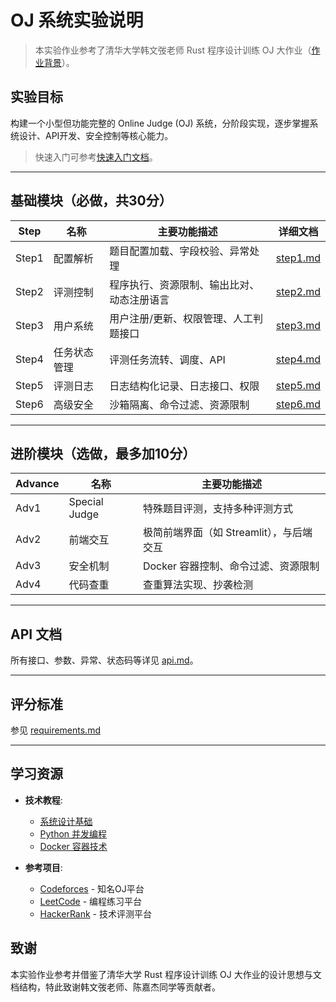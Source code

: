 # OJ 系统实验说明

> 本实验作业参考了清华大学韩文弢老师 Rust 程序设计训练 OJ 大作业（[作业背景](https://lab.cs.tsinghua.edu.cn/rust/projects/oj/background/)）。

## 实验目标

构建一个小型但功能完整的 Online Judge (OJ) 系统，分阶段实现，逐步掌握系统设计、API开发、安全控制等核心能力。

> 快速入门可参考[快速入门文档](https://lab.cs.tsinghua.edu.cn/rust/projects/oj/quick-start/)。

---

## 基础模块（必做，共30分）

| Step  | 名称         | 主要功能描述                                   | 详细文档 |
|-------|--------------|-----------------------------------------------|----------|
| Step1 | 配置解析     | 题目配置加载、字段校验、异常处理               | [step1.md](project/step1.md) |
| Step2 | 评测控制     | 程序执行、资源限制、输出比对、动态注册语言     | [step2.md](project/step2.md) |
| Step3 | 用户系统     | 用户注册/更新、权限管理、人工判题接口          | [step3.md](project/step3.md) |
| Step4 | 任务状态管理 | 评测任务流转、调度、API                       | [step4.md](project/step4.md) |
| Step5 | 评测日志     | 日志结构化记录、日志接口、权限                 | [step5.md](project/step5.md) |
| Step6 | 高级安全     | 沙箱隔离、命令过滤、资源限制                   | [step6.md](project/step6.md) |

---

## 进阶模块（选做，最多加10分）

| Advance | 名称         | 主要功能描述                                   |
|---------|--------------|-----------------------------------------------|
| Adv1    | Special Judge| 特殊题目评测，支持多种评测方式                 |
| Adv2    | 前端交互     | 极简前端界面（如 Streamlit），与后端交互        |
| Adv3    | 安全机制     | Docker 容器控制、命令过滤、资源限制            |
| Adv4    | 代码查重     | 查重算法实现、抄袭检测                         |

---

## API 文档

所有接口、参数、异常、状态码等详见 [api.md](api.md)。

---

## 评分标准

参见 [requirements.md](requirements.md)

---

## 学习资源

- **技术教程**:
  - [系统设计基础](https://github.com/donnemartin/system-design-primer)
  - [Python 并发编程](https://docs.python.org/3/library/concurrent.futures.html)
  - [Docker 容器技术](https://docs.docker.com/)

- **参考项目**:
  - [Codeforces](https://codeforces.com/) - 知名OJ平台
  - [LeetCode](https://leetcode.com/) - 编程练习平台
  - [HackerRank](https://www.hackerrank.com/) - 技术评测平台

## 致谢

本实验作业参考并借鉴了清华大学 Rust 程序设计训练 OJ 大作业的设计思想与文档结构，特此致谢韩文弢老师、陈嘉杰同学等贡献者。